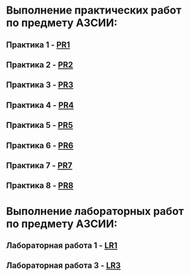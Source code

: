 # Выполнение практических работ по предмету АЗСИИ:
## Практика 1 - [PR1](https://github.com/Evgesha8286/Pankov-AZSII/tree/8ffef88fd3e0b8a04bd499ae51d398c1f423f94f/PR1)
## Практика 2 - [PR2](https://github.com/Evgesha8286/Pankov-AZSII/tree/c2cb951d2cdd5cb2a3a9176d085e453f1d987b21/PR2)
## Практика 3 - [PR3](https://github.com/Evgesha8286/Pankov-AZSII/tree/df8fa82c808f6836cb240a2312fdb99d2cc5ace0/PR3)
## Практика 4 - [PR4](https://github.com/Evgesha8286/Pankov-AZSII/tree/8a5efbcef13cb399da9a98b2ea935d4f2e74f3df/PR4)
## Практика 5 - [PR5](https://github.com/Evgesha8286/Pankov-AZSII/tree/cf8eb8e0d827507f2382fe67444a80d2ba1acb73/PR5)
## Практика 6 - [PR6](https://github.com/Evgesha8286/Pankov-AZSII/tree/fd24f47864dd060f50b96532d8abb01543f794b2/PR6)
## Практика 7 - [PR7](https://github.com/Evgesha8286/Pankov-AZSII/tree/fc83781674ecc308d4d7ae853d256defdac21893/PR7)
## Практика 8 - [PR8](https://github.com/Evgesha8286/Pankov-AZSII/tree/c3b21b660dece9f0fd4c6dd43ed259a6beb219f0/PR8)

# Выполнение лабораторных работ по предмету АЗСИИ:
## Лабораторная работа 1 - [LR1](https://github.com/Evgesha8286/Pankov-AZSII/tree/efb580948d853de6448f745bb76995ad46161a72/LR1)
## Лабораторная работа 3 - [LR3](https://github.com/Evgesha8286/Pankov-AZSII/tree/9f856243c65ea0bb758c1cbaddd0fc6baea2d70c/LR3)
